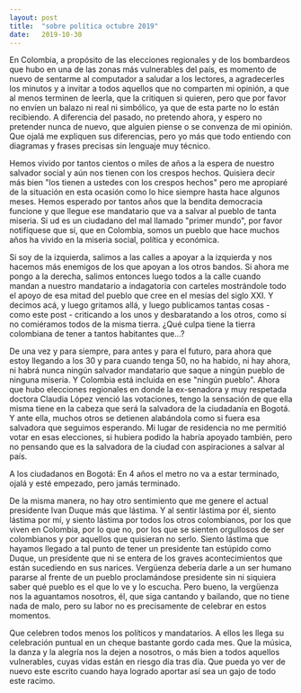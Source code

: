 ```yaml
---
layout: post
title:  "sobre política octubre 2019"
date:   2019-10-30
---
```


En Colombia, a propósito de las elecciones regionales y de los bombardeos que hubo en una de las zonas más vulnerables del país, es momento de nuevo de sentarme al computador a saludar a los lectores, a agradecerles los minutos y a invitar a todos aquellos que no comparten mi opinión, a que al menos terminen de leerla, que la critiquen si quieren, pero que por favor no envíen un balazo ni real ni simbólico, ya que de esta parte no lo están recibiendo. A diferencia del pasado, no pretendo ahora, y espero no pretender nunca de nuevo, que alguien piense o se convenza de mi opinión. Que ojalá me expliquen sus diferencias, pero yo más que todo entiendo con diagramas y frases precisas sin lenguaje muy técnico. 

Hemos vivido por tantos cientos o miles de años a la espera de nuestro salvador social y aún nos tienen con los crespos hechos. Quisiera decir más bien "los tienen a ustedes con los crespos hechos" pero me apropiaré de la situación en esta ocasión como lo hice siempre hasta hace algunos meses.  Hemos esperado por tantos años que la bendita democracia funcione y que llegue ese mandatario que va a salvar al pueblo de tanta miseria. Si ud es un ciudadano del mal llamado "primer mundo", por favor notifíquese que sí, que en Colombia, somos un pueblo que hace muchos años ha vivido en la miseria social, política y económica. 

Si soy de la izquierda, salimos a las calles a apoyar a la izquierda y nos hacemos más enemigos de los que apoyan a los otros bandos. Si ahora me pongo a la derecha, salimos entonces luego todos a la calle cuando mandan a nuestro mandatario a indagatoria con carteles mostrándole todo el apoyo de esa mitad del pueblo que cree en el mesías del siglo XXI. Y decimos acá, y luego gritamos allá, y luego publicamos tantas cosas - como este post - criticando a los unos y desbaratando a los otros, como si no comiéramos todos de la misma tierra. ¿Qué culpa tiene la tierra colombiana de tener a tantos habitantes que...? 

De una vez y para siempre, para antes y para el futuro, para ahora que estoy llegando a los 30 y para cuando tenga 50, no ha habido, ni hay ahora, ni habrá nunca ningún salvador mandatario que saque a ningún pueblo de ninguna miseria. Y Colombia está
incluida en ese "ningún pueblo". Ahora que hubo elecciones regionales en donde la ex-senadora y muy respetada doctora Claudia
López venció las votaciones, tengo la sensación de que ella misma tiene en la cabeza que será la salvadora de la ciudadanía
en Bogotá. Y ante ella, muchos otros se detienen alabándola como si fuera esa salvadora que seguimos esperando. Mi lugar de residencia no me permitió votar en esas elecciones, si hubiera podido la habría apoyado también, pero no pensando
que es la salvadora de la ciudad con aspiraciones a salvar al país. 

A los ciudadanos en Bogotá: En 4 años el metro no va a estar terminado, ojalá y esté empezado, pero jamás terminado. 

De la misma manera, no hay otro sentimiento que me genere el actual presidente Ivan Duque más que lástima. Y al sentir lástima por él, siento lástima por mí, y siento lástima por todos los otros colombianos, por los que viven en Colombia, por lo que no, por los que se sienten orgullosos de ser colombianos y por aquellos que quisieran no serlo. Siento lástima que hayamos llegado a tal punto de tener un presidente tan estúpido como Duque, un presidente que ni se entera de los graves acontecimientos que están sucediendo en sus narices. Vergüenza debería darle a un ser humano pararse al frente de un pueblo proclamándose presidente sin ni siquiera saber qué pueblo es el que lo ve y lo escucha. Pero bueno, la vergüenza nos la aguantamos nosotros, él, que siga cantando y bailando, que no tiene nada de malo, pero su labor no es precisamente de celebrar en estos momentos. 

Que celebren todos menos los políticos y mandatarios. A ellos les llega su celebración puntual en un cheque bastante gordo cada mes. Que la música, la danza y la alegría nos la dejen a nosotros, o más bien a todos aquellos vulnerables, cuyas vidas están en riesgo día tras día. Que pueda yo ver de nuevo este escrito cuando haya logrado aportar así sea un gajo de todo este racimo.


